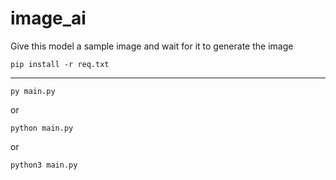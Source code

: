 # image_ai
Give this model a sample image and wait for it to generate the image

```
pip install -r req.txt
```
______________________________________
```
py main.py
```
or
```
python main.py
```
or
```
python3 main.py
```
